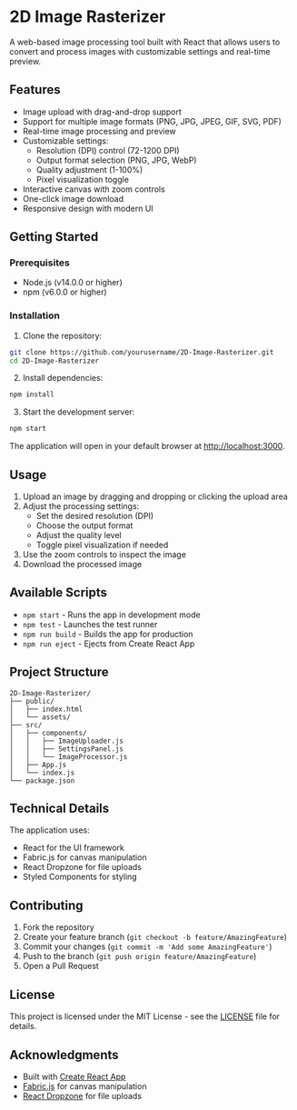 # 2D Image Rasterizer

A web-based image processing tool built with React that allows users to convert and process images with customizable settings and real-time preview.

## Features

- Image upload with drag-and-drop support
- Support for multiple image formats (PNG, JPG, JPEG, GIF, SVG, PDF)
- Real-time image processing and preview
- Customizable settings:
  - Resolution (DPI) control (72-1200 DPI)
  - Output format selection (PNG, JPG, WebP)
  - Quality adjustment (1-100%)
  - Pixel visualization toggle
- Interactive canvas with zoom controls
- One-click image download
- Responsive design with modern UI

## Getting Started

### Prerequisites

- Node.js (v14.0.0 or higher)
- npm (v6.0.0 or higher)

### Installation

1. Clone the repository:
```bash
git clone https://github.com/yourusername/2D-Image-Rasterizer.git
cd 2D-Image-Rasterizer
```

2. Install dependencies:
```bash
npm install
```

3. Start the development server:
```bash
npm start
```

The application will open in your default browser at [http://localhost:3000](http://localhost:3000).

## Usage

1. Upload an image by dragging and dropping or clicking the upload area
2. Adjust the processing settings:
   - Set the desired resolution (DPI)
   - Choose the output format
   - Adjust the quality level
   - Toggle pixel visualization if needed
3. Use the zoom controls to inspect the image
4. Download the processed image

## Available Scripts

- `npm start` - Runs the app in development mode
- `npm test` - Launches the test runner
- `npm run build` - Builds the app for production
- `npm run eject` - Ejects from Create React App

## Project Structure

```
2D-Image-Rasterizer/
├── public/
│   ├── index.html
│   └── assets/
├── src/
│   ├── components/
│   │   ├── ImageUploader.js
│   │   ├── SettingsPanel.js
│   │   └── ImageProcessor.js
│   ├── App.js
│   └── index.js
└── package.json
```

## Technical Details

The application uses:
- React for the UI framework
- Fabric.js for canvas manipulation
- React Dropzone for file uploads
- Styled Components for styling

## Contributing

1. Fork the repository
2. Create your feature branch (`git checkout -b feature/AmazingFeature`)
3. Commit your changes (`git commit -m 'Add some AmazingFeature'`)
4. Push to the branch (`git push origin feature/AmazingFeature`)
5. Open a Pull Request

## License

This project is licensed under the MIT License - see the [LICENSE](LICENSE) file for details.

## Acknowledgments

- Built with [Create React App](https://github.com/facebook/create-react-app)
- [Fabric.js](http://fabricjs.com/) for canvas manipulation
- [React Dropzone](https://react-dropzone.js.org/) for file uploads
